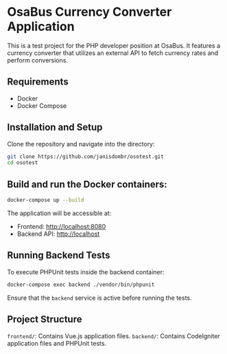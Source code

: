 # OsaBus Currency Converter Application

This is a test project for the PHP developer position at OsaBus. It features a currency converter that utilizes an external API to fetch currency rates and perform conversions.

## Requirements

- Docker
- Docker Compose

## Installation and Setup

Clone the repository and navigate into the directory:

```bash
git clone https://github.com/janisdombr/osotest.git
cd osotest 
```

## Build and run the Docker containers:

```bash
docker-compose up --build
```

The application will be accessible at:

- Frontend: [http://localhost:8080](http://localhost:8080)
- Backend API: [http://localhost](http://localhost)

## Running Backend Tests
To execute PHPUnit tests inside the backend container:
```bash
docker-compose exec backend ./vendor/bin/phpunit
```
Ensure that the `backend` service is active before running the tests.
## Project Structure
`frontend/`: Contains Vue.js application files.
`backend/`: Contains CodeIgniter application files and PHPUnit tests.
